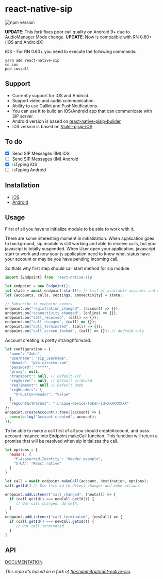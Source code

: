 

# react-native-sip
![npm version](https://badge.fury.io/js/react-native-sip.svg)

**UPDATE**: This fork fixes poor call quality on Android 9+ due to AudioManager Mode change.
**UPDATE**: Now is compatible with RN 0.60+ (iOS and AndroidX)

iOS - For RN 0.60+ you need to execute the following commands:

    yarn add react-native-sip
    cd ios
    pod install


## Support
- Currently support for iOS and Android.  
- Support video and audio communication.
- Ability to use Callkit and PushNotifications.
- You can use it to build an iOS/Android app that can communicate with SIP server.
- Android version is based on [react-native-pjsip-builder](https://github.com/datso/react-native-pjsip-builder)
- iOS version is based on [Vialer-pjsip-iOS](https://github.com/VoIPGRID/Vialer-pjsip-iOS)

## To do

 - [x] Send SIP Messages (IM) iOS
 - [ ] Send SIP Messages (IM) Android
 -  [x] isTyping iOS
 - [ ] isTyping Android

## Installation

- [iOS](https://github.com/FastPBX/react-native-sip/blob/master/docs/installation_ios.md)
- [Android](https://github.com/FastPBX/react-native-sip/blob/master/docs/installation_android.md)

## Usage

First of all you have to initialize module to be able to work with it.

There are some interesting moment in initialization.
When application goes to background, sip module is still working and able to receive calls, but your javascipt is totally suspended.
When User open your application, javascript start to work and now your js application need to know what status have your account or may be you have pending incoming call.

So thats why first step should call start method for sip module.

```javascript
import {Endpoint} from 'react-native-sip'

let endpoint = new Endpoint();
let state = await endpoint.start(); // List of available accounts and calls when RN context is started, could not be empty because Background service is working on Android
let {accounts, calls, settings, connectivity} = state;

// Subscribe to endpoint events
endpoint.on("registration_changed", (account) => {});
endpoint.on("connectivity_changed", (online) => {});
endpoint.on("call_received", (call) => {});
endpoint.on("call_changed", (call) => {});
endpoint.on("call_terminated", (call) => {});
endpoint.on("call_screen_locked", (call) => {}); // Android only
```

Account creating is pretty strainghforward.

```javascript
let configuration = {
  "name": "John",
  "username": "sip_username",
  "domain": "pbx.carusto.com",
  "password": "****",
  "proxy": null,
  "transport": null, // Default TCP
  "regServer": null, // Default wildcard
  "regTimeout": null // Default 3600
  "regHeaders": {
    "X-Custom-Header": "Value"
  },
  "regContactParams": ";unique-device-token-id=XXXXXXXXX"
};
endpoint.createAccount().then((account) => {
  console.log("Account created", account);
});

```

To be able to make a call first of all you should createAccount, and pass account instance into Endpoint.makeCall function.
This function will return a promise that will be resolved when sip initializes the call.

```javascript
let options = {
  headers: {
    "P-Assserted-Identity": "Header example",
    "X-UA": "React native"
  }
}

let call = await endpoint.makeCall(account, destination, options);
call.getId() // Use this id to detect changes and make actions

endpoint.addListener("call_changed", (newCall) => {
  if (call.getId() === newCall.getId()) {
     // Our call changed, do smth.
  }
}
endpoint.addListener("call_terminated", (newCall) => {
  if (call.getId() === newCall.getId()) {
     // Our call terminated
  }
}
```

## API

[DOCUMENTATION](https://FastPBX.github.io/react-native-sip/)

*This repo it's based on a fork of [florindumitru/react-native-sip](https://github.com/florindumitru/react-native-sip).*